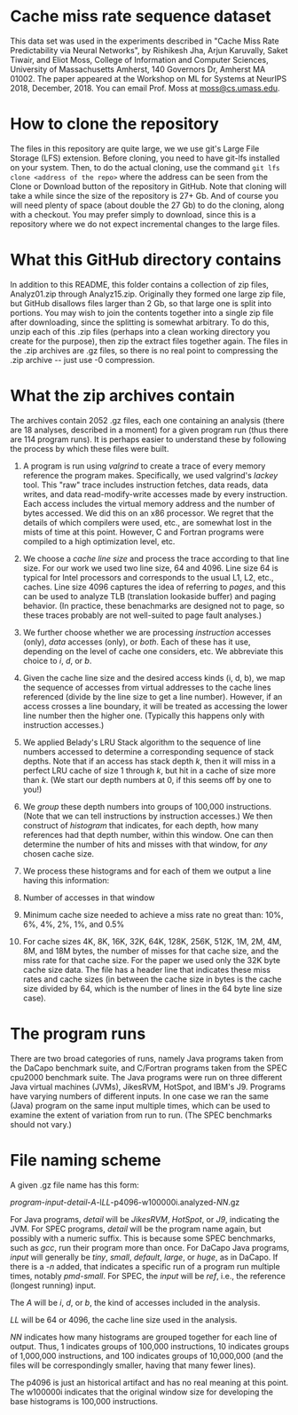 # Cache miss rate sequence dataset

This data set was used in the experiments described in "Cache Miss Rate Predictability via Neural Networks",
by Rishikesh Jha, Arjun Karuvally, Saket Tiwair, and Eliot Moss, College of Information and Computer Sciences,
University of Massachusetts Amherst, 140 Governors Dr, Amherst MA 01002.
The paper appeared at the Workshop on ML for Systems at NeurIPS 2018, December, 2018.
You can email Prof. Moss at moss@cs.umass.edu.

# How to clone the repository

The files in this repository are quite large, we we use git's Large File Storage (LFS) extension.
Before cloning, you need to have git-lfs installed on your system.  Then, to do the actual cloning,
use the command `git lfs clone <address of the repo>` where the address can be seen from the Clone
or Download button of the repository in GitHub.  Note that cloning will take a while since the size
of the repository is 27+ Gb.  And of course you will need plenty of space (about double the 27 Gb)
to do the cloning, along with a checkout.  You may prefer simply to download, since this is a
repository where we do not expect incremental changes to the large files.

# What this GitHub directory contains

In addition to this README, this folder contains a collection of zip files, Analyz01.zip through Analyz15.zip.
Originally they formed one large zip file, but GitHub disallows files larger than 2 Gb, so that large one is
split into portions.  You may wish to join the contents together into a single zip file after downloading,
since the splitting is somewhat arbitrary.  To do this, unzip each of this .zip files (perhaps into a clean
working directory you create for the purpose), then zip the extract files together again.  The files in the
.zip archives are .gz files, so there is no real point to compressing the .zip archive -- just use -0
compression.

# What the zip archives contain

The archives contain 2052 .gz files, each one containing an analysis (there are 18 analyses,
described in a moment) for a given program run (thus there are 114 program runs).  It is perhaps
easier to understand these by following the process by which these files were built.

1.  A program is run using *valgrind* to create a trace of every memory reference the program
makes.  Specifically, we used valgrind's *lackey* tool.  This "raw" trace includes instruction
fetches, data reads, data writes, and data read-modify-write accesses made by every instruction.
Each access includes the virtual memory address and the number of bytes accessed.  We did this
on an x86 processor.  We regret that the details of which compilers were used, etc., are somewhat
lost in the mists of time at this point.  However, C and Fortran programs were compiled to a high
optimization level, etc.

1.  We choose a *cache line size* and process the trace according to that line size.  For our work we
used two line size, 64 and 4096.  Line size 64 is typical for Intel processors and corresponds to the
usual L1, L2, etc., caches.  Line size 4096 captures the idea of referring to *pages*, and this can be
used to analyze TLB (translation lookaside buffer) and paging behavior.  (In practice, these benachmarks
are designed not to page, so these traces probably are not well-suited to page fault analyses.)

1. We further choose whether we are processing *instruction* accesses (only), *data* accesses (only),
or *both*.  Each of these has it use, depending on the level of cache one considers, etc.  We abbreviate
this choice to *i*, *d*, or *b*.

1. Given the cache line size and the desired access kinds (i, d, b), we map the sequence of accesses from
virtual addresses to the cache lines referenced (divide by the line size to get a line number).  However,
if an access crosses a line boundary, it will be treated as accessing the lower line number then the higher
one.  (Typically this happens only with instruction accesses.)

1. We applied Belady's LRU Stack algorithm to the sequence of line numbers accessed to determine a
corresponding sequence of stack depths.  Note that if an access has stack depth *k*, then it will miss
in a perfect LRU cache of size 1 through *k*, but hit in a cache of size more than *k*.  (We start our
depth numbers at 0, if this seems off by one to you!)

1. We *group* these depth numbers into groups of 100,000 instructions.  (Note that we can tell instructions
by instruction accesses.)  We then construct of *histogram* that indicates, for each depth, how many references
had that depth number, within this window.  One can then determine the number of hits and misses with that window,
for *any* chosen cache size.

1. We process these histograms and for each of them we output a line having this information:
  1. Number of accesses in that window
  1. Minimum cache size needed to achieve a miss rate no great than: 10%, 6%, 4%, 2%, 1%, and 0.5%
  1. For cache sizes 4K, 8K, 16K, 32K, 64K, 128K, 256K, 512K, 1M, 2M, 4M, 8M, and 18M bytes, the number of misses
  for that cache size, and the miss rate for that cache size.  For the paper we used only the 32K byte cache
  size data.
The file has a header line that indicates these miss rates and cache sizes (in between the cache size in bytes
is the cache size divided by 64, which is the number of lines in the 64 byte line size case).

# The program runs

There are two broad categories of runs, namely Java programs taken from the DaCapo benchmark suite, and C/Fortran programs
taken from the SPEC cpu2000 benchmark suite.  The Java programs were run on three different Java virtual machines (JVMs),
JikesRVM, HotSpot, and IBM's J9.  Programs have varying numbers of different inputs.  In one case we ran the same (Java) program
on the same input multiple times, which can be used to examine the extent of variation from run to run.  (The SPEC benchmarks
should not vary.)

# File naming scheme

A given .gz file name has this form:

*program*-*input*-*detail*-*A*-l*LL*-p4096-w100000i.analyzed-*NN*.gz

For Java programs, *detail* will be *JikesRVM*, *HotSpot*, or *J9*, indicating the JVM.  For SPEC programs, *detail* will be the program name again, but possibly with a numeric suffix.  This is because some SPEC benchmarks, such as *gcc*, run their program more than once.  For DaCapo Java programs, *input* will generally be *tiny*, *small*, *default*, *large*, or *huge*, as in DaCapo.  If there is a *-n* added, that indicates a specific run of a program run multiple times, notably *pmd-small*.  For SPEC, the *input* will be *ref*, i.e., the reference (longest running) input.

The *A* will be *i*, *d*, or *b*, the kind of accesses included in the analysis.

*LL* will be 64 or 4096, the cache line size used in the analysis.

*NN* indicates how many histograms are grouped together for each line of output.  Thus, 1 indicates groups of 100,000 instructions, 10 indicates groups of 1,000,000 instructions, and 100 indicates groups of 10,000,000 (and the files will be correspondingly smaller, having that many fewer lines).

The p4096 is just an historical artifact and has no real meaning at this point.  The w100000i indicates that the original window size for developing the base histograms is 100,000 instructions.
